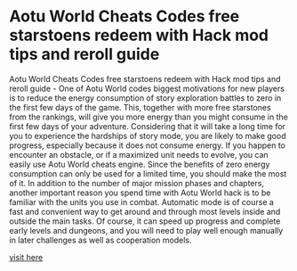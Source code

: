 # Aotu World Cheats Codes free starstoens redeem with Hack mod tips and reroll guide

Aotu World Cheats Codes free starstoens redeem with Hack mod tips and reroll guide - One of Aotu World codes biggest motivations for new players is to reduce the energy consumption of story exploration battles to zero in the first few days of the game. This, together with more free starstones from the rankings, will give you more energy than you might consume in the first few days of your adventure. Considering that it will take a long time for you to experience the hardships of story mode, you are likely to make good progress, especially because it does not consume energy. If you happen to encounter an obstacle, or if a maximized unit needs to evolve, you can easily use Aotu World cheats engine. Since the benefits of zero energy consumption can only be used for a limited time, you should make the most of it. In addition to the number of major mission phases and chapters, another important reason you spend time with Aotu World hack is to be familiar with the units you use in combat. Automatic mode is of course a fast and convenient way to get around and through most levels inside and outside the main tasks. Of course, it can speed up progress and complete early levels and dungeons, and you will need to play well enough manually in later challenges as well as cooperation models.

<a href="https://yintamod.xyz/aotu-world/">visit here</a>
